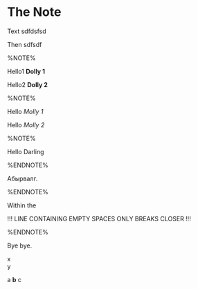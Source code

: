 # The Note

Text sdfdsfsd

Then sdfsdf

%NOTE%

Hello1 **Dolly 1**

Hello2 **Dolly 2**

%NOTE%

Hello *Molly 1*

Hello *Molly 2*

%NOTE%

Hello Darling

%ENDNOTE%

Абырвалг.

%ENDNOTE%

Within the

!!! LINE CONTAINING EMPTY SPACES ONLY BREAKS CLOSER !!!
  
%ENDNOTE%

Bye bye.

x  
y

a **b** c